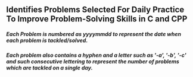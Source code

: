 ## Identifies Problems Selected For Daily Practice To Improve Problem-Solving Skills in C and CPP

##### *Each Problem* is numbered as yyyymmdd to represent the date when each problem is tackled/solved.

##### Each problem also contains a hyphen and a letter such as '-a', '-b', '-c' and such consecutive lettering to represent the number of problems which are tackled on a single day.